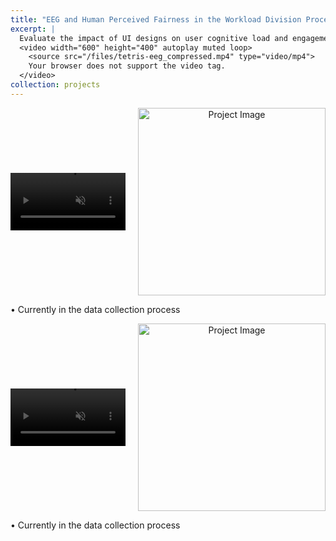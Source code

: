 ```yaml
---
title: "EEG and Human Perceived Fairness in the Workload Division Process"
excerpt: |
  Evaluate the impact of UI designs on user cognitive load and engagement in the workload division process with electroencephalogram (EEG). <br/>
  <video width="600" height="400" autoplay muted loop>
    <source src="/files/tetris-eeg_compressed.mp4" type="video/mp4">
    Your browser does not support the video tag.
  </video>
collection: projects
---
```


<div class="media-container">
  <div class="media-item">
    <video width="300" height="200" autoplay muted loop>
      <source src="/files/tetris-eeg_compressed.mp4" type="video/mp4">
      Your browser does not support the video tag.
    </video>
  </div>
  
  <div class="media-item">
    <img src="/path/to/your-image.jpg" alt="Project Image" width="300" height="200">
  </div>
</div>

<p>• Currently in the data collection process</p>


<style>
  .media-container {
    display: flex;
    justify-content: space-between; /* Space between video and image */
    align-items: center; /* Vertically center content */
    gap: 20px; /* Space between video and image */
  }

  .media-item {
    flex: 1; /* Makes each item take up equal space */
    text-align: center; /* Centers content inside each item */
  }

  img, video {
    max-width: 100%; /* Ensures the video and image scale responsively */
    height: auto; /* Maintains aspect ratio */
  }

  @media (max-width: 768px) {
    .media-container {
      flex-direction: column; /* Stacks the video and image vertically on smaller screens */
      align-items: center;
    }
  }
</style>

<div class="media-container">
  <div class="media-item">
    <video width="300" height="200" autoplay muted loop>
      <source src="/files/tetris-eeg_compressed.mp4" type="video/mp4">
      Your browser does not support the video tag.
    </video>
  </div>

  <div class="media-item">
    <img src="/path/to/your-image.jpg" alt="Project Image" width="300" height="200">
  </div>
</div>

<p>• Currently in the data collection process</p>



